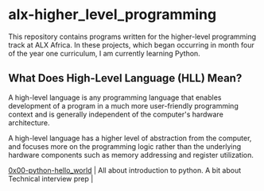 # alx-higher_level_programming
This repository contains programs written for the higher-level programming track at ALX Africa. In these projects, which began occurring in month four of the year one curriculum, I am currently learning Python.

## What Does High-Level Language (HLL) Mean?
A high-level language is any programming language that enables development of a program in a much more user-friendly programming context and is generally independent of the computer's hardware architecture.

A high-level language has a higher level of abstraction from the computer, and focuses more on the programming logic rather than the underlying hardware components such as memory addressing and register utilization.

[0x00-python-hello_world](0x00-python-hello_world) | All about introduction to python. A bit about Technical interview prep |
